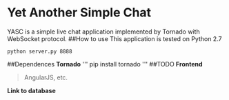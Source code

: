 Yet Another Simple Chat
=======================
YASC is a simple live chat application implemented by Tornado with WebSocket protocol.
##How to use
This application is tested on Python 2.7
```
python server.py 8888
```
##Dependences
**Tornado**
'''
pip install tornado
'''
##TODO
**Frontend**
> AngularJS, etc.

**Link to database**
